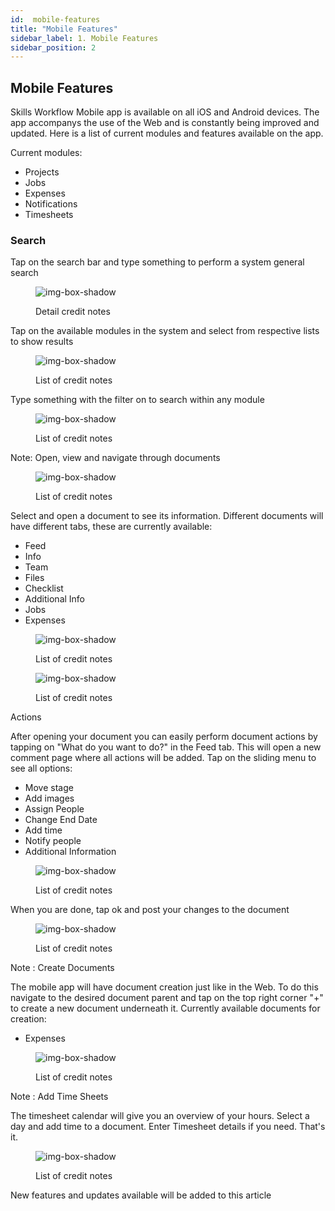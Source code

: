```yaml
---
id:  mobile-features
title: "Mobile Features"
sidebar_label: 1. Mobile Features
sidebar_position: 2
---
```


## Mobile Features

Skills Workflow Mobile app is available on all iOS and Android devices. The app accompanys the use of the Web and is constantly being improved and updated. Here is a list of current modules and features available on the app.

Current modules:

- Projects
- Jobs
- Expenses
- Notifications
- Timesheets

### Search

Tap on the search bar and type something to perform a system general search

<figure>

![img-box-shadow](/img/university/bills/bills-lesson2-1.png)
<figcaption>Detail credit notes</figcaption>
</figure>

Tap on the available modules in the system and select from respective lists to show results

<figure>

![img-box-shadow](/img/university/bills/bills-lesson2-1.png)
<figcaption>List of credit notes</figcaption>
</figure>


Type something with the filter on to search within any module
 
<figure>

![img-box-shadow](/img/university/bills/bills-lesson2-1.png)
<figcaption>List of credit notes</figcaption>
</figure>

Note: Open, view and navigate through documents

<figure>

![img-box-shadow](/img/university/bills/bills-lesson2-1.png)
<figcaption>List of credit notes</figcaption>
</figure>

Select and open a document to see its information. Different documents will have different tabs, these are currently available:

- Feed
- Info
- Team
- Files
- Checklist
- Additional Info
- Jobs
- Expenses

<figure>

![img-box-shadow](/img/university/bills/bills-lesson2-1.png)
<figcaption>List of credit notes</figcaption>
</figure>

<figure>

![img-box-shadow](/img/university/bills/bills-lesson2-1.png)
<figcaption>List of credit notes</figcaption>
</figure>

Actions

After opening your document you can easily perform document actions by tapping on "What do you want to do?" in the Feed tab. This will open a new comment page where all actions will be added. Tap on the sliding menu to see all options:

- Move stage
- Add images
- Assign People
- Change End Date
- Add time
- Notify people
- Additional Information

<figure>

![img-box-shadow](/img/university/bills/bills-lesson2-1.png)
<figcaption>List of credit notes</figcaption>
</figure>

When you are done, tap ok and post your changes to the document

<figure>

![img-box-shadow](/img/university/bills/bills-lesson2-1.png)
<figcaption>List of credit notes</figcaption>
</figure>

Note : Create Documents

The mobile app will have document creation just like in the Web. To do this navigate to the desired document parent and tap on the top right corner "+" to create a new document underneath it. Currently available documents for creation:

- Expenses 

<figure>

![img-box-shadow](/img/university/bills/bills-lesson2-1.png)
<figcaption>List of credit notes</figcaption>
</figure>

Note : Add Time Sheets

The timesheet calendar will give you an overview of your hours. Select a day and add time to a document. Enter Timesheet details if you need. That's it.

<figure>

![img-box-shadow](/img/university/bills/bills-lesson2-1.png)
<figcaption>List of credit notes</figcaption>
</figure>

New features and updates available will be added to this article
